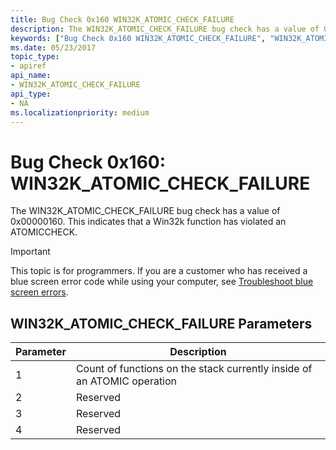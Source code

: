 ```yaml
---
title: Bug Check 0x160 WIN32K_ATOMIC_CHECK_FAILURE
description: The WIN32K_ATOMIC_CHECK_FAILURE bug check has a value of 0x00000160. This indicates that a Win32k function has violated an ATOMICCHECK.
keywords: ["Bug Check 0x160 WIN32K_ATOMIC_CHECK_FAILURE", "WIN32K_ATOMIC_CHECK_FAILURE"]
ms.date: 05/23/2017
topic_type:
- apiref
api_name:
- WIN32K_ATOMIC_CHECK_FAILURE
api_type:
- NA
ms.localizationpriority: medium
---
```


# Bug Check 0x160: WIN32K\_ATOMIC\_CHECK\_FAILURE


The WIN32K\_ATOMIC\_CHECK\_FAILURE bug check has a value of 0x00000160. This indicates that a Win32k function has violated an ATOMICCHECK.

> [!IMPORTANT]
> This topic is for programmers. If you are a customer who has received a blue screen error code while using your computer, see [Troubleshoot blue screen errors](https://www.windows.com/stopcode).


## WIN32K\_ATOMIC\_CHECK\_FAILURE Parameters


| Parameter | Description                                                             |
|-----------|-------------------------------------------------------------------------|
| 1         | Count of functions on the stack currently inside of an ATOMIC operation |
| 2         | Reserved                                                                |
| 3         | Reserved                                                                |
| 4         | Reserved                                                                |

 

 

 




